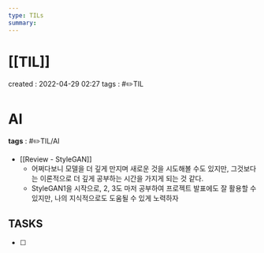 ```yaml
---
type: TILs
summary: 
---
```


# [[TIL]]
created : 2022-04-29 02:27
tags : #✏️TIL

# AI
**tags** : #✏️TIL/AI
- [[Review - StyleGAN]]
	- 어쩌다보니 모델을 더 깊게 만지며 새로운 것을 시도해볼 수도 있지만, 그것보다는 이론적으로 더 깊게 공부하는 시간을 가지게 되는 것 같다.
	- StyleGAN1을 시작으로, 2, 3도 마저 공부하여 프로젝트 발표에도 잘 활용할 수 있지만, 나의 지식적으로도 도움될 수 있게 노력하자


## TASKS
- [ ] 

